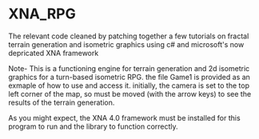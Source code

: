 XNA_RPG
=======

The relevant code cleaned by patching together a few tutorials on fractal terrain generation and isometric graphics using c# and microsoft's now depricated XNA framework



Note-  This is a functioning engine for terrain generation and 2d isometric graphics for a turn-based isometric RPG. the file Game1 is provided as an exmaple of how to use and access it.
initially, the camera is set to the top left corner of the map, so must be moved (with the arrow keys) to see the results of the terrain generation.

As you might expect, the XNA 4.0 framework must be installed for this program to run and the library to function correctly.
